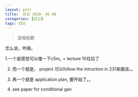 ```yaml
---
layout: post
title:  日记 2020- 05-08 
categories: [日记]
tags: 日记
---
```


> 没啥标题

怎么说，咋搞，

1.一个是感觉可以推一下c5m_ + lecture 10往后了

2. 而一个就是， project 可以follow the intruction in 231来跟进。。

3. 再一个就是 application plan, 要开始了。。

4. see paper   for conditional gan